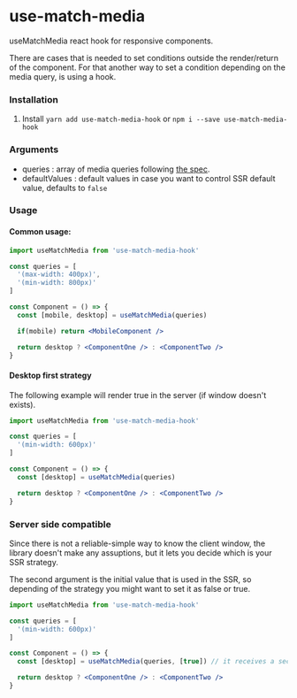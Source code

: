 # use-match-media
useMatchMedia react hook for responsive components.

There are cases that is needed to set conditions outside the render/return of the component. For that another way to set a condition depending on the media query, is using a hook.

### Installation

1. Install `yarn add use-match-media-hook` or `npm i --save use-match-media-hook`

### Arguments
- queries <Array>: array of media queries following [the spec](https://developer.mozilla.org/en-US/docs/Web/API/Window/matchMedia).
- defaultValues <Array>: default values in case you want to control SSR default value, defaults to `false`

### Usage

#### Common usage:

``` jsx
import useMatchMedia from 'use-match-media-hook'

const queries = [
  '(max-width: 400px)',
  '(min-width: 800px)'
]

const Component = () => {
  const [mobile, desktop] = useMatchMedia(queries)

  if(mobile) return <MobileComponent />

  return desktop ? <ComponentOne /> : <ComponentTwo />
}
```

#### Desktop first strategy

The following example will render true in the server (if window doesn't exists).

``` jsx
import useMatchMedia from 'use-match-media-hook'

const queries = [
  '(min-width: 600px)'
]

const Component = () => {
  const [desktop] = useMatchMedia(queries)

  return desktop ? <ComponentOne /> : <ComponentTwo />
}
```

### Server side compatible

Since there is not a reliable-simple way to know the client window, the library doesn't make any assuptions, but it lets you decide which is your SSR strategy.

The second argument is the initial value that is used in the SSR, so depending of the strategy you might want to set it as false or true.

``` jsx
import useMatchMedia from 'use-match-media-hook'

const queries = [
  '(min-width: 600px)'
]

const Component = () => {
  const [desktop] = useMatchMedia(queries, [true]) // it receives a second argument with the SSR value, false by default

  return desktop ? <ComponentOne /> : <ComponentTwo />
}
```
